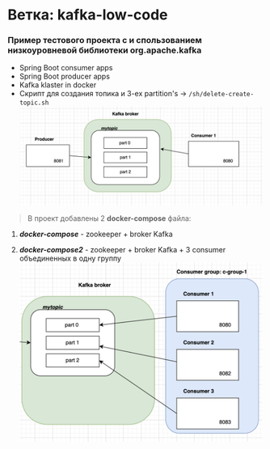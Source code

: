 # Ветка: kafka-low-code
### Пример тестового проекта с и спользованием низкоуровневой библиотеки org.apache.kafka

* Spring Boot consumer apps
* Spring Boot producer apps
* Kafka klaster in docker
* Скрипт для создания топика и 3-ех partition's -> `/sh/delete-create-topic.sh`
  ![alt text](https://github.com/Aleshawork/kafka-learn/blob/master/materials/%D0%A1%D0%BD%D0%B8%D0%BC%D0%BE%D0%BA%20%D1%8D%D0%BA%D1%80%D0%B0%D0%BD%D0%B0%202024-03-14%20%D0%B2%2022.36.37.png)

> В проект добавлены 2 **docker-compose** файла:
1. ***docker-compose*** - zookeeper + broker Kafka

2. ***docker-compose2*** - zookeeper + broker Kafka + 3 consumer объединенных в одну группу
![alt text](https://github.com/Aleshawork/kafka-learn/blob/master/materials/%D0%A1%D0%BD%D0%B8%D0%BC%D0%BE%D0%BA%20%D1%8D%D0%BA%D1%80%D0%B0%D0%BD%D0%B0%202024-03-14%20%D0%B2%2022.13.14.png)

